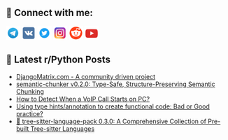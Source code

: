 ## 🔎 Connect with me:
[<img src="https://github.com/bullbesh/bullbesh/blob/main/images/Telegram.png" width="32" height="32" />](https://t.me/bullbesh)
[<img src="https://github.com/bullbesh/bullbesh/blob/main/images/VK.png" width="32" height="32" />](https://vk.com/bullbesh)
[<img src="https://github.com/bullbesh/bullbesh/blob/main/images/Twitter.png" width="32" height="32" />](https://twitter.com/bullbesh1)
[<img src="https://github.com/bullbesh/bullbesh/blob/main/images/Instagram.png" width="32" height="32" />](https://www.instagram.com/bullbesh)
[<img src="https://github.com/bullbesh/bullbesh/blob/main/images/Reddit.png" width="32" height="32" />](https://www.reddit.com/user/bullbesh)
[<img src="https://github.com/bullbesh/bullbesh/blob/main/images/YouTube.png" width="32" height="32" />](https://www.youtube.com/channel/UCtfjRs6uzgq5mfm8S06WTcg)

## 📕 Latest r/Python Posts
<!-- BLOG-POST-LIST:START -->
- [DjangoMatrix.com - A community driven project](https://www.reddit.com/r/Python/comments/1ij22r7/djangomatrixcom_a_community_driven_project/)
- [semantic-chunker v0.2.0: Type-Safe, Structure-Preserving Semantic Chunking](https://www.reddit.com/r/Python/comments/1ij1fk7/semanticchunker_v020_typesafe_structurepreserving/)
- [How to Detect When a VoIP Call Starts on PC?](https://www.reddit.com/r/Python/comments/1ij0is6/how_to_detect_when_a_voip_call_starts_on_pc/)
- [Using type hints/annotation to create functional code: Bad or Good practice?](https://www.reddit.com/r/Python/comments/1iiya1h/using_type_hintsannotation_to_create_functional/)
- [🚀 tree-sitter-language-pack 0.3.0: A Comprehensive Collection of Pre-built Tree-sitter Languages](https://www.reddit.com/r/Python/comments/1iivt9i/treesitterlanguagepack_030_a_comprehensive/)
<!-- BLOG-POST-LIST:END -->

